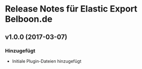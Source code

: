 # Release Notes für Elastic Export Belboon.de

## v1.0.0 (2017-03-07)

### Hinzugefügt
- Initiale Plugin-Dateien hinzugefügt
